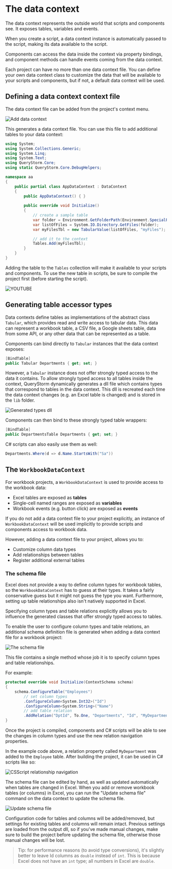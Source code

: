 # The data context

The data context represents the outside world that scripts and components see. It exposes tables, variables and events.

When you create a script, a data context instance is automatically passed to the script, making its data available to the script.

Components can access the data inside the context via property bindings, and component methods can handle events coming from the data context.

Each project can have no more than one data context file. You can define your own data context class to customize the data that will be available to your scripts and components, but if not, a default data context will be used.

## Defining a data context context file

The data context file can be added from the project's context menu.

![Add data context](../Images/add_datacontext_menu.png)

This generates a data context file. You can use this file to add additional tables to your data context:

```csharp
using System;
using System.Collections.Generic;
using System.Linq;
using System.Text;
using QueryStorm.Core;
using static QueryStorm.Core.DebugHelpers;

namespace aa
{
	public partial class AppDataContext : DataContext
	{
		public AppDataContext() { }
		
		public override void Initialize()
		{
			// create a sample table
			var folder = Environment.GetFolderPath(Environment.SpecialFolder.MyDocuments);
			var listOfFiles = System.IO.Directory.GetFiles(folder);
		    var myFilesTbl = new TabularValue(listOfFiles, "myFiles");

		    // add it to the context
		    Tables.Add(myFilesTbl);
		}
	}
}
```

Adding the table to the `Tables` collection will make it available to your scripts and components. To use the new table in scripts, be sure to compile the project first (before starting the script).

![YOUTUBE](kvYUtK8Ctgw)

## Generating table accessor types

Data contexts define tables as implementations of the abstract class `Tabular`, which provides read and write access to tabular data. This data can represent a workbook table, a CSV file, a Google sheets table, data from some API, or any other data that can be represented as a table.

Components can bind directly to `Tabular` instances that the data  context exposes:

```csharp
[BindTable]
public Tabular Departments { get; set; }
```

However, a `Tabular` instance does not offer strongly typed access to the data it contains. To allow strongly typed access to all tables inside the context, QueryStorm dynamically generates a dll file which contains types that correspond to tables in the data context. This dll is recreated each time the data context changes (e.g. an Excel table is changed) and is stored in the `lib` folder.

![Generated types dll](../Images/generated_types.png)

Components can then bind to these strongly typed table wrappers:

```csharp
[BindTable]
public DepartmentsTable Departments { get; set; }
```

C# scripts can also easily use them as well:

```csharp
Departments.Where(d => d.Name.StartsWith("Sa"))
```

## The `WorkbookDataContext`

For workbook projects, a `WorkbookDataContext` is used to provide access to the workbook data:

- Excel tables are exposed as **tables**
- Single-cell named ranges are exposed as **variables**
- Workbook events (e.g. button click) are exposed as **events**

If you do not add a data context file to your project explicitly, an instance of `WorkbookDataContext` will be used implicitly to provide scripts and components access to workbook data.

However, adding a data context file to your project, allows you to:

- Customize column data types
- Add relationships between tables
- Register additional external tables

### The schema file

Excel does not provide a way to define column types for workbook tables, so the `WorkbookDataContext` has to guess at their types. It takes a fairly conservative guess but it might not guess the type you want. Furthermore, setting up table relationships also isn't natively supported in Excel.

Specifying column types and table relations explicitly allows you to influence the generated classes that offer strongly typed access to tables.

To enable the user to configure column types and table relations, an additional schema definition file is generated when adding a data context file for a workbook project:

![The schema file](../Images/workbook_schema_file.png?v=e)

This file contains a single method whose job it is to specify column types and table relationships.

For example:

``` csharp
protected override void Initialize(ContextSchema schema)
{
	schema.ConfigureTable("Employees")
		// set column types
		.ConfigureColumn<System.Int32>("Id")
		.ConfigureColumn<System.String>("Name")
		// add table relation
		.AddRelation("DptId", To.One, "Departments", "Id", "MyDepartment");
}
```

Once the project is compiled, components and C# scripts will be able to see the changes in column types and use the new relation navigation properties.

In the example code above, a relation property called `MyDepartment` was added to the `Employee` table. After building the project, it can be used in C# scripts like so:

![CSScript relationship navigation](../Images/relationship_navigation_example.png)

The schema file can be edited by hand, as well as updated automatically when tables are changed in Excel. When you add or remove workbook tables (or columns) in Excel, you can run the "Update schema file" command on the data context to update the schema file.

![Update schema file](../Images/update_schema_file.gif)

Configuration code for tables and columns will be added/removed, but settings for existing tables and columns will remain intact. Previous settings are loaded from the output dll, so if you've made manual changes, make sure to build the project before updating the schema file, otherwise those manual changes will be lost.

> Tip: for performance reasons (to avoid type conversions), it's slightly better to leave Id columns as `double` instead of `int`. This is because Excel does not have an `int` type; all numbers in Excel are `double`.
